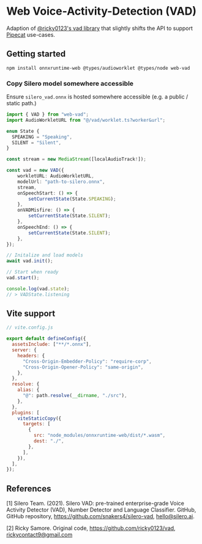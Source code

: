 # Web Voice-Activity-Detection (VAD)

Adaption of [@ricky0123's vad library](https://github.com/ricky0123/vad) that slightly shifts the API to support [Pipecat](https://www.pipecat.ai) use-cases.

## Getting started

`npm install onnxruntime-web @types/audioworklet @types/node web-vad`

### Copy Silero model somewhere accessible
Ensure `silero_vad.onnx` is hosted somewhere accessible (e.g. a public / static path.)

```typescript
import { VAD } from "web-vad";
import AudioWorkletURL from "@/vad/worklet.ts?worker&url";

enum State {
  SPEAKING = "Speaking",
  SILENT = "Silent",
}

const stream = new MediaStream([localAudioTrack!]);

const vad = new VAD({
    workletURL: AudioWorkletURL,
    modelUrl: "path-to-silero.onnx",
    stream,
    onSpeechStart: () => {
        setCurrentState(State.SPEAKING);
    },
    onVADMisfire: () => {
        setCurrentState(State.SILENT);
    },
    onSpeechEnd: () => {
        setCurrentState(State.SILENT);
    },
});

// Initalize and load models
await vad.init();

// Start when ready
vad.start();

console.log(vad.state); 
// > VADState.listening
```

## Vite support

```js
// vite.config.js

export default defineConfig({
  assetsInclude: ["**/*.onnx"],
  server: {
    headers: {
      "Cross-Origin-Embedder-Policy": "require-corp",
      "Cross-Origin-Opener-Policy": "same-origin",
    },
  },
  resolve: {
    alias: {
      "@": path.resolve(__dirname, "./src"),
    },
  },
  plugins: [
    viteStaticCopy({
      targets: [
        {
          src: "node_modules/onnxruntime-web/dist/*.wasm",
          dest: "./",
        },
      ],
    }),
  ],
});

```

## References
[1] Silero Team. (2021). Silero VAD: pre-trained enterprise-grade Voice Activity Detector (VAD), Number Detector and Language Classifier. GitHub, GitHub repository, https://github.com/snakers4/silero-vad, hello@silero.ai.

[2] Ricky Samore. Original code, https://github.com/ricky0123/vad, rickycontact9@gmail.com